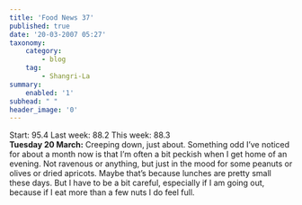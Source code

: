```yaml
---
title: 'Food News 37'
published: true
date: '20-03-2007 05:27'
taxonomy:
    category:
        - blog
    tag:
        - Shangri-La
summary:
    enabled: '1'
subhead: " "
header_image: '0'
---
```


Start: 95.4 Last week: 88.2 This week: 88.3  
**Tuesday 20 March:** Creeping down, just about. Something odd I’ve noticed for about a month now is that I’m often a bit peckish when I get home of an evening. Not ravenous or anything, but just in the mood for some peanuts or olives or dried apricots. Maybe that’s because lunches are pretty small these days. But I have to be a bit careful, especially if I am going out, because if I eat more than a few nuts I do feel full.
